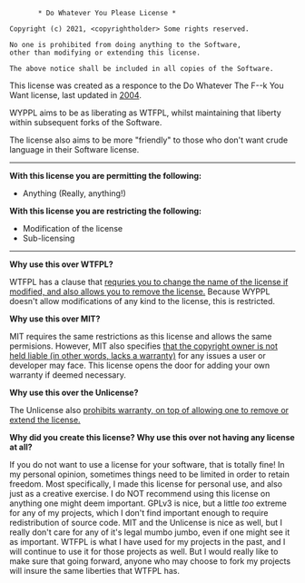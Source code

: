 ```
       * Do Whatever You Please License * 
                        
Copyright (c) 2021, <copyrightholder> Some rights reserved.

No one is prohibited from doing anything to the Software, 
other than modifying or extending this license.

The above notice shall be included in all copies of the Software.
  ```




This license was created as a responce to the Do Whatever The F--k You Want license, last updated in [2004](http://www.wtfpl.net/). 

WYPPL aims to be as liberating as WTFPL, whilst maintaining that liberty within subsequent forks of the Software. 

The license also aims to be more "friendly" to those who don't want crude language in their Software license.

___

__With this license you are permitting the following:__
* Anything (Really, anything!)

__With this license you are restricting the following:__
* Modification of the license
* Sub-licensing
___

__Why use this over WTFPL?__

WTFPL has a clause that [requries you to change the name of the license if modified, and also allows you to remove the license.](https://tldrlegal.com/license/do-wtf-you-want-to-public-license-v2-(wtfpl-2.0)) Because WYPPL doesn't allow modifications of any kind to the license, this is restricted. 

__Why use this over MIT?__

MIT requires the same restrictions as this license and allows the same permisions. However, MIT also specifies [that the copyright owner is not held liable (in other words, lacks a warranty)](https://tldrlegal.com/license/mit-license) for any issues a user or developer may face. This license opens the door for adding your own warranty if deemed necessary.

__Why use this over the Unlicense?__

The Unlicense also [prohibits warranty, on top of allowing one to remove or extend the license.](https://tldrlegal.com/license/unlicense#summary)

__Why did you create this license? Why use this over not having any license at all?__

If you do not want to use a license for your software, that is totally fine! In my personal opinion, sometimes things need to be limited in order to retain freedom. Most specifically, I made this license for personal use, and also just as a creative exercise. I do NOT recommend using this license on anything one might deem important. GPLv3 is nice, but a little *too* extreme for any of my projects, which I don't find important enough to require redistribution of source code. MIT and the Unlicense is nice as well, but I really don't care for any of it's legal mumbo jumbo, even if one might see it as important. WTFPL is what I have used for my projects in the past, and I will continue to use it for those projects as well. But I would really like to make sure that going forward, anyone who may choose to fork my projects will insure the same liberties that WTFPL has. 
